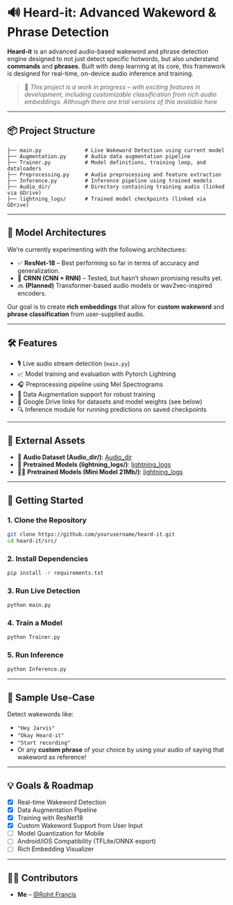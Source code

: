 # 🔊 Heard-it: Advanced Wakeword & Phrase Detection

**Heard-it** is an advanced audio-based wakeword and phrase detection engine designed to not just detect specific hotwords, but also understand **commands** and **phrases**. Built with deep learning at its core, this framework is designed for real-time, on-device audio inference and training.

> 🚧 *This project is a work in progress – with exciting features in development, including customizable classification from rich audio embeddings. Although there are trial versions of this available here*

---

## 📦 Project Structure

```
├── main.py              # Live Wakeword Detection using current model
├── Augmentation.py      # Audio data augmentation pipeline
├── Trainer.py           # Model definitions, training loop, and dataloaders
├── Preprocessing.py     # Audio preprocessing and feature extraction
├── Inference.py         # Inference pipeline using trained models
├── Audio_dir/           # Directory containing training audio (linked via GDrive)
├── lightning_logs/      # Trained model checkpoints (linked via GDrive)
```

---

## 🧠 Model Architectures

We’re currently experimenting with the following architectures:

- ✅ **ResNet-18** – Best performing so far in terms of accuracy and generalization.
- 🧪 **CRNN (CNN + RNN)** – Tested, but hasn’t shown promising results yet.
- 🔜 **(Planned)** Transformer-based audio models or wav2vec-inspired encoders.

Our goal is to create **rich embeddings** that allow for **custom wakeword** and **phrase classification** from user-supplied audio.

---

## 🛠️ Features

- 🎙️ Live audio stream detection (`main.py`)
- 📈 Model training and evaluation with Pytorch Lightning
- 🎧 Preprocessing pipeline using Mel Spectrograms
- 🔁 Data Augmentation support for robust training
- 📂 Google Drive links for datasets and model weights (see below)
- 🔍 Inference module for running predictions on saved checkpoints

---

## 🔗 External Assets

- 🎵 **Audio Dataset (Audio_dir/)**: [Audio_dir](https://drive.google.com/file/d/1nt7fNs_OKq5X4Tk-IXCx8ueU8_-Q-f3I/view?usp=sharing)
- 🧠 **Pretrained Models (lightning_logs/)**: [lightning_logs](https://drive.google.com/drive/folders/1K9Hm2QLoNGrEdXQscS4_aeEHWDdV6Rsd?usp=sharing)
- 🤏🧠 **Pretrained Models (Mini Model 21Mb/)**: [lightning_logs](https://drive.google.com/drive/folders/1K9Hm2QLoNGrEdXQscS4_aeEHWDdV6Rsd?usp=sharing)

---

## 🚀 Getting Started

### 1. Clone the Repository

```bash
git clone https://github.com/yourusername/heard-it.git
cd heard-it/src/
```

### 2. Install Dependencies

```bash
pip install -r requirements.txt
```

### 3. Run Live Detection

```bash
python main.py
```

### 4. Train a Model

```bash
python Trainer.py
```

### 5. Run Inference

```bash
python Inference.py
```

---

## 🧪 Sample Use-Case

Detect wakewords like:
- `"Hey Jarvis"`
- `"Okay Heard-it"`
- `"Start recording"`
- Or any **custom phrase** of your choice by using your audio of saying that wakeword as reference!

---

## 💡 Goals & Roadmap

- [x] Real-time Wakeword Detection
- [x] Data Augmentation Pipeline
- [x] Training with ResNet18
- [x] Custom Wakeword Support from User Input
- [ ] Model Quantization for Mobile
- [ ] Android/iOS Compatibility (TFLite/ONNX export)
- [ ] Rich Embedding Visualizer

---

## 👨‍💻 Contributors

- **Me** – [@Rohit Francis](https://github.com/Rohit909-creator)